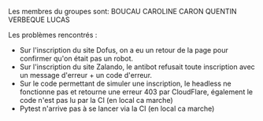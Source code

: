 Les membres du groupes sont:
BOUCAU CAROLINE
CARON QUENTIN
VERBEQUE LUCAS

Les problèmes rencontrés :
- Sur l'inscription du site Dofus, on a eu un retour de la page pour confirmer qu'on était pas un robot.
- Sur l'inscription du site Zalando, le antibot refusait toute inscription avec un message d'erreur + un code d'erreur.
- Sur le code permettant de simuler une inscription, le headless ne fonctionne pas et retourne une erreur 403 par CloudFlare, également le code n'est pas lu par la CI (en local ca marche)
- Pytest n'arrive pas à se lancer via la CI (en local ca marche) 
